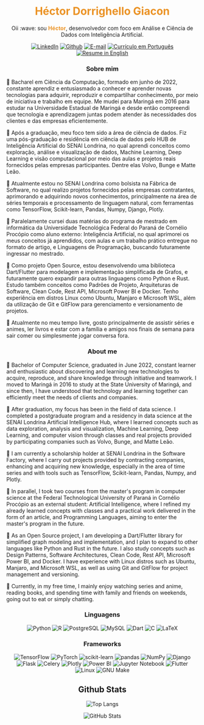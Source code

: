 <h1 align="center" style="color: #EB9326">Héctor Dorrighello Giacon</h1>

<p align="center">
Oii :wave: sou <b style="color: #EB9326">Héctor</b>, desenvolvedor com foco em Análise e Ciência de Dados com Inteligência Artificial.
</p>

<div align="center">

[![LinkedIn](https://img.shields.io/badge/LinkedIn-0077B5?style=for-the-badge&logo=linkedin&logoColor=white)](https://www.linkedin.com/in/hectordorrighellodev/)
[![Github](https://img.shields.io/badge/Github-000?style=for-the-badge&logo=Github&logoColor=fffff)](https://github.com/hdgiacon)
[![E-mail](https://img.shields.io/badge/Email-D14836?style=for-the-badge&logo=gmail&logoColor=white)](mailto:hectordorrighello@gmail.com)
[![Currículo em Português](https://img.shields.io/badge/Curr%C3%ADculo-PT-brightgreen?style=for-the-badge)](https://github.com/hdgiacon/curriculo_latex/blob/main/curriculum_vitae_hector.pdf)
[![Resume in English](https://img.shields.io/badge/Resume-EN-blue?style=for-the-badge)](https://github.com/hdgiacon/curriculo_latex/blob/english_curriculum/curriculum_vitae_hector.pdf)

</div>

<h3 align=center>Sobre mim</h3>

🔹 Bacharel em Ciência da Computação, formado em junho de 2022, constante aprendiz e entusiasmado a conhecer e aprender novas tecnologias para adquirir, reproduzir e compartilhar conhecimento, por meio de iniciativa e trabalho em equipe. Me mudei para Maringá em 2016 para estudar na Universidade Estadual de Maringá e desde então compreendi que tecnologia e aprendizagem juntas podem atender às necessidades dos clientes e das empresas eficientemente.

🔹 Após a graduação, meu foco tem sido a área de ciência de dados. Fiz uma pós-graduação e residência em ciência de dados pelo HUB de Inteligência Artificial do SENAI Londrina, no qual aprendi conceitos como exploração, análise e visualização de dados, Machine Learning, Deep Learning e visão computacional por meio das aulas e projetos reais fornecidos pelas empresas participantes. Dentre elas Volvo, Bunge e Matte Leão.

🔹 Atualmente estou no SENAI Londrina como bolsista na Fábrica de Software, no qual realizo projetos fornecidos pelas empresas contratantes, aprimorando e adquirindo novos conhecimentos, principalmente na área de séries temporais e processamento de linguagem natural, com ferramentas como TensorFlow, Scikit-learn, Pandas, Numpy, Django, Plotly.

🔹 Paralelamente cursei duas matérias do programa de mestrado em informática da Universidade Tecnológica Federal do Paraná de Cornélio Procópio como aluno externo: Inteligência Artificial, no qual aprimorei os meus conceitos já aprendidos, com aulas e um trabalho prático entregue no formato de artigo, e Linguagens de Programação, buscando futuramente ingressar no mestrado.

🔹 Como projeto Open Source, estou desenvolvendo uma biblioteca Dart/Flutter para modelagem e implementação simplificada de Grafos, e futuramente quero expandir para outras linguagens como Python e Rust. Estudo também conceitos como Padrões de Projeto, Arquiteturas de Software, Clean Code, Rest API, Microsoft Power BI e Docker. Tenho experiência em distros Linux como Ubuntu, Manjaro e Microsoft WSL, além da utilização de Git e GitFlow para gerenciamento e versionamento de projetos.

🔹 Atualmente no meu tempo livre, gosto principalmente de assistir séries e animes, ler livros e estar com a família e amigos nos finais de semana para sair comer ou simplesmente jogar conversa fora.

<h3 align=center>About me</h3>

🔹 Bachelor of Computer Science, graduated in June 2022, constant learner and enthusiastic about discovering and learning new technologies to acquire, reproduce, and share knowledge through initiative and teamwork. I moved to Maringá in 2016 to study at the State University of Maringá, and since then, I have understood that technology and learning together can efficiently meet the needs of clients and companies.

🔹 After graduation, my focus has been in the field of data science. I completed a postgraduate program and a residency in data science at the SENAI Londrina Artificial Intelligence Hub, where I learned concepts such as data exploration, analysis and visualization, Machine Learning, Deep Learning, and computer vision through classes and real projects provided by participating companies such as Volvo, Bunge, and Matte Leão.

🔹 I am currently a scholarship holder at SENAI Londrina in the Software Factory, where I carry out projects provided by contracting companies, enhancing and acquiring new knowledge, especially in the area of time series and with tools such as TensorFlow, Scikit-learn, Pandas, Numpy, and Plotly.

🔹 In parallel, I took two courses from the master's program in computer science at the Federal Technological University of Paraná in Cornélio Procópio as an external student: Artificial Intelligence, where I refined my already learned concepts with classes and a practical work delivered in the form of an article, and Programming Languages, aiming to enter the master's program in the future.

🔹 As an Open Source project, I am developing a Dart/Flutter library for simplified graph modeling and implementation, and I plan to expand to other languages like Python and Rust in the future. I also study concepts such as Design Patterns, Software Architectures, Clean Code, Rest API, Microsoft Power BI, and Docker. I have experience with Linux distros such as Ubuntu, Manjaro, and Microsoft WSL, as well as using Git and GitFlow for project management and versioning.

🔹 Currently, in my free time, I mainly enjoy watching series and anime, reading books, and spending time with family and friends on weekends, going out to eat or simply chatting.

<h3 align="center"> Linguagens </h3>

<div align="center">

![Python](https://img.shields.io/badge/python-3670A0?style=for-the-badge&logo=python&logoColor=ffdd54)
![R](https://img.shields.io/badge/R-276DC3?style=for-the-badge&logo=r&logoColor=white)
![PostgreSQL](https://img.shields.io/badge/postgresql-%23336791.svg?style=for-the-badge&logo=postgresql&logoColor=white)
![MySQL](https://img.shields.io/badge/mysql-%234479A1.svg?style=for-the-badge&logo=mysql&logoColor=white)
![Dart](https://img.shields.io/badge/dart-%230175C2.svg?style=for-the-badge&logo=dart&logoColor=white)
![C](https://img.shields.io/badge/C-00599C?style=for-the-badge&logo=c&logoColor=white)
![LaTeX](https://img.shields.io/badge/latex-%23008080.svg?style=for-the-badge&logo=latex&logoColor=white)

</div>

<h3 align="center"> Frameworks </h3>

<div align="center">

![TensorFlow](https://img.shields.io/badge/tensorflow-%23FF6F00.svg?style=for-the-badge&logo=tensorflow&logoColor=white)
![PyTorch](https://img.shields.io/badge/pytorch-%23EE4C2C.svg?style=for-the-badge&logo=pytorch&logoColor=white)
![scikit-learn](https://img.shields.io/badge/scikit--learn-%23F7931E.svg?style=for-the-badge&logo=scikit-learn&logoColor=white)
![pandas](https://img.shields.io/badge/pandas-%23150458.svg?style=for-the-badge&logo=pandas&logoColor=white)
![NumPy](https://img.shields.io/badge/numpy-%23013243.svg?style=for-the-badge&logo=numpy&logoColor=white)
![Django](https://img.shields.io/badge/django-%23092E20.svg?style=for-the-badge&logo=django&logoColor=white)
![Flask](https://img.shields.io/badge/flask-%23000.svg?style=for-the-badge&logo=flask&logoColor=white)
![Celery](https://img.shields.io/badge/celery-%2337814A.svg?style=for-the-badge&logo=celery&logoColor=white)
![Plotly](https://img.shields.io/badge/plotly-%233B4D98.svg?style=for-the-badge&logo=plotly&logoColor=white)
![Power BI](https://img.shields.io/badge/PowerBI-F2C811.svg?style=for-the-badge&logo=power-bi&logoColor=black)
![Jupyter Notebook](https://img.shields.io/badge/jupyter-%23F37626.svg?style=for-the-badge&logo=jupyter&logoColor=white)
![Flutter](https://img.shields.io/badge/flutter-%2302569B.svg?style=for-the-badge&logo=flutter&logoColor=white)
![Linux](https://img.shields.io/badge/linux-%23000000.svg?style=for-the-badge&logo=linux&logoColor=white)
![GNU Make](https://img.shields.io/badge/Makefile-0779C1.svg?style=for-the-badge&logo=gnu&logoColor=white)

</div>

<h2 align="center"> Github Stats </h2>

<div align="center">

![Top Langs](https://github-readme-stats-git-masterrstaa-rickstaa.vercel.app/api/top-langs/?username=hdgiacon&layout=donut&bg_color=353D41&border_color=123547&title_color=EB9326&text_color=FFF&)

![GitHub Stats](https://github-readme-stats.vercel.app/api?username=hdgiacon&theme=transparent&bg_color=353D41&border_color=123547&show_icons=true&icon_color=EB9326&title_color=EB9326&text_color=FFF&hide_title=true&hide=stars&rank_icon=github)

